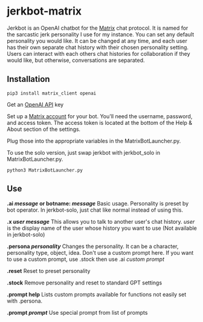 # jerkbot-matrix

Jerkbot is an OpenAI chatbot for the [Matrix](https://matrix.org/) chat protocol.  It is named for the sarcastic jerk personality I use for my instance.  You can set any default personality you would like.  It can be changed at any time, and each user has their own separate chat history with their chosen personality setting.  Users can interact with each others chat histories for collaboration if they would like, but otherwise, conversations are separated.

## Installation

```
pip3 install matrix_client openai
```

Get an [OpenAI API](https://platform.openai.com/signup) key 

Set up a [Matrix account](https://app.element.io/#/welcome) for your bot.  You'll need the username, password, and access token.  The access token is located at the bottom of the Help & About section of the settings.

Plug those into the appropriate variables in the MatrixBotLauncher.py.

To use the solo version, just swap jerkbot with jerkbot_solo in MatrixBotLauncher.py.

```
python3 MatrixBotLauncher.py
```


## Use

**.ai _message_ or botname: _message_**
    Basic usage.
    Personality is preset by bot operator.
    In jerkbot-solo, just chat like normal instead of using this.
  
**.x _user message_**
    This allows you to talk to another user's chat history.
    _user_ is the display name of the user whose history you want to use
    (Not available in jerkbot-solo)
      
**.persona _personality_**
    Changes the personality.  It can be a character, personality type, object, idea.
    Don't use a custom prompt here.
    If you want to use a custom prompt, use .stock then use .ai _custom prompt_
        
**.reset**
    Reset to preset personality
    
**.stock**
    Remove personality and reset to standard GPT settings
    
**.prompt help**
    Lists custom prompts available for functions not easily set with .persona.
    
**.prompt _prompt_**
    Use special prompt from list of prompts
